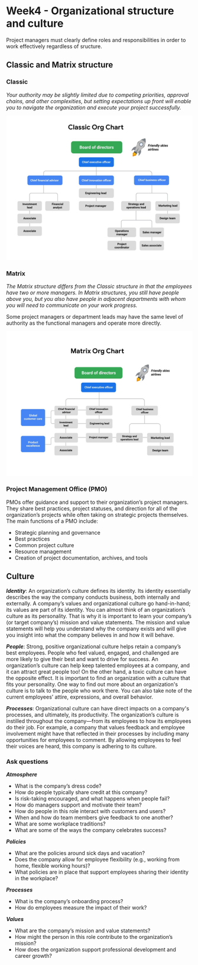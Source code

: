 # Week4 - Organizational structure and culture
Project managers must clearly define roles and responsibilities in order to work effectively regardless of sructure.

## Classic and Matrix structure
### Classic
*Your authority may be slightly limited due to competing priorities, approval chains, and other complexities, but setting expectations up front will enable you to navigate the organization and execute your project successfully.*

![Classic](Classic-org-struct.png)

### Matrix
*The Matrix structure differs from the Classic structure in that the employees have two or more managers. In Matrix structures, you still have people above you, but you also have people in adjacent departments with whom you will need to communicate on your work progress.*

Some project managers or department leads may have the same level of authority as the functional managers and operate more directly.

![Matrix](Matrix-org-struct.png)

### Project Management Office (PMO)
PMOs offer guidance and support to their organization’s project managers. They share best practices, project statuses, and direction for all of the organization’s projects while often taking on strategic projects themselves. The main functions of a PMO include:
* Strategic planning and governance
* Best practices
* Common project culture 
* Resource management
* Creation of project documentation, archives, and tools

## Culture
___Identity___: An organization’s culture defines its identity. Its identity essentially describes the way the company conducts  business, both internally and externally. A company’s values and organizational culture go hand-in-hand; its values are part of its identity. You can almost think of an organization’s culture as its personality. That is why it is important to learn your company’s (or target company’s) mission and value statements. The mission and value statements will help you understand why the company exists and will give you insight into what the company believes in and how it will behave. 

___People___: Strong, positive organizational culture helps retain a company’s best employees. People who feel valued, engaged, and challenged are more likely to give their best and want to drive for success. An organization’s culture can help keep talented employees at a company, and it can attract great people too! On the other hand, a toxic culture can have the opposite effect. It is important to find an organization with a culture that fits your personality. One way to find out more about an organization's culture is to talk to the people who work there. You can also take note of the current employees’ attire, expressions, and overall behavior.

___Processes___: Organizational culture can have direct impacts on a company's processes, and ultimately, its productivity. The organization’s culture is instilled throughout the company—from its employees to how its employees do their job. For example, a company that values feedback and employee involvement might have that reflected in their processes by including many opportunities for employees to comment. By allowing employees to feel their voices are heard, this company is adhering to its culture.

### Ask questions
___Atmosphere___
* What is the company’s dress code? 
* How do people typically share credit at this company? 
* Is risk-taking encouraged, and what happens when people fail?
* How do managers support and motivate their team?
* How do people in this role interact with customers and users?
* When and how do team members give feedback to one another?
* What are some workplace traditions?
* What are some of the ways the company celebrates success?

___Policies___
* What are the policies around sick days and vacation?
* Does the company allow for employee flexibility (e.g., working from home, flexible working hours)?
* What policies are in place that support employees sharing their identity in the workplace?

___Processes___
* What is the company’s onboarding process?
* How do employees measure the impact of their work?

___Values___
* What are the company’s mission and value statements?
* How might the person in this role contribute to the organization’s mission?
* How does the organization support professional development and career growth?
